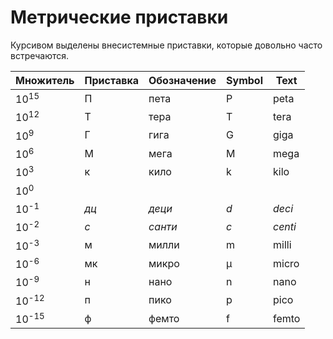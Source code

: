 # Метрические приставки

Курсивом выделены внесистемные приставки, которые довольно часто встречаются.

| Множитель        | Приставка | Обозначение | Symbol | Text    |
| ---------------- | --------- | ----------- | ------ | ------- |
| 10<sup>15</sup>  | П         | пета        | P      | peta    |
| 10<sup>12</sup>  | Т         | тера        | T      | tera    |
| 10<sup>9</sup>   | Г         | гига        | G      | giga    |
| 10<sup>6</sup>   | М         | мега        | M      | mega    |
| 10<sup>3</sup>   | к         | кило        | k      | kilo    |
| 10<sup>0</sup>   |           |             |        |
| 10<sup>-1</sup>  | _дц_      | _деци_      | _d_    | _deci_  |
| 10<sup>-2</sup>  | _с_       | _санти_     | _c_    | _centi_ |
| 10<sup>-3</sup>  | м         | милли       | m      | milli   |
| 10<sup>-6</sup>  | мк        | микро       | μ      | micro   |
| 10<sup>-9</sup>  | н         | нано        | n      | nano    |
| 10<sup>-12</sup> | п         | пико        | p      | pico    |
| 10<sup>-15</sup> | ф         | фемто       | f      | femto   |

